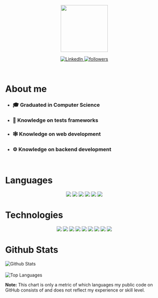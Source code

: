 <p align="center">
  <img
    src="https://img.icons8.com/ios/452/source-code.png"
    width="150"
  />
</p>

<p align="center">
  <a href="https://www.linkedin.com/in/yuriserka/">
    <img
      alt="LinkedIn"
      title="LinkedIn"
      src="https://img.shields.io/badge/linkedin-%230077B5.svg?style=for-the-badge&logo=linkedin&logoColor=white"
    />
  </a>
  <a href="https://github.com/yuriserka">
    <img
      alt="followers"
      title="Follow me on Github"
      src="https://img.shields.io/github/followers/yuriserka?style=for-the-badge"
    />
  </a>
</p>

<br />

# About me

- ### 🎓 Graduated in Computer Science
- ### 🧪 Knowledge on tests frameworks
- ### 🕸 Knowledge on web development
- ### ⚙️ Knowledge on backend development

<br />

# Languages

<p align="center">
  <a>
    <img src="https://img.shields.io/badge/c-%2300599C.svg?style=for-the-badge&logo=c&logoColor=white">
  </a>
  <a>
    <img src="https://img.shields.io/badge/c++-%2300599C.svg?style=for-the-badge&logo=c%2B%2B&logoColor=white">
  </a>
  <a>
    <img src="https://img.shields.io/badge/typescript-%23007ACC.svg?style=for-the-badge&logo=typescript&logoColor=white">
  </a>
  <a>
    <img src="https://img.shields.io/badge/javascript-%23323330.svg?style=for-the-badge&logo=javascript&logoColor=%23F7DF1E">
  </a>
  <a>
    <img src="https://img.shields.io/badge/java-%23ED8B00.svg?style=for-the-badge&logo=java&logoColor=white">
  </a>
  <a>
    <img src="https://img.shields.io/badge/python-3670A0?style=for-the-badge&logo=python&logoColor=ffdd54">
  </a>
</p>
</p>

# Technologies

<p align="center">
  <a>
    <img src="https://img.shields.io/badge/node.js-6DA55F?style=for-the-badge&logo=node.js&logoColor=white">
  </a>
  <a>
    <img src="https://img.shields.io/badge/angular-%23DD0031.svg?style=for-the-badge&logo=angular&logoColor=white">
  </a>
  <a>
    <img src="https://img.shields.io/badge/react-%2320232a.svg?style=for-the-badge&logo=react&logoColor=%2361DAFB">
  </a>
  <a>
    <img src="https://img.shields.io/badge/postgres-%23316192.svg?style=for-the-badge&logo=postgresql&logoColor=white">
  </a>
  <a>
    <img src="https://img.shields.io/badge/sqlite-%2307405e.svg?style=for-the-badge&logo=sqlite&logoColor=white">
  </a>
  <a>
    <img src="https://img.shields.io/badge/git-%23F05033.svg?style=for-the-badge&logo=git&logoColor=white">
  </a>
  <a>
    <img src="https://img.shields.io/badge/spring-%236DB33F.svg?style=for-the-badge&logo=spring&logoColor=white">
  </a>
  <a>
    <img src="https://img.shields.io/badge/django-%23092E20.svg?style=for-the-badge&logo=django&logoColor=white">
  </a>
  <a>
    <img src="https://img.shields.io/badge/Flutter-%2302569B.svg?style=for-the-badge&logo=Flutter&logoColor=white">
  </a>
</p>

# Github Stats

<img
  alt="Github Stats"
  src="https://github-readme-stats.vercel.app/api?username=yuriserka&show_icons=true&count_private=true&theme=onedark"
  />

<p style="margin: 1.2rem 0;" />

<img
  alt="Top Languages"
  src="https://github-readme-stats.vercel.app/api/top-langs/?username=yuriserka&langs_count=10&layout=compact&theme=onedark"
/>

<strong>Note:</strong>
This chart is only a metric of which languages my public code on GitHub consists of and does not reflect my experience or skill level.
